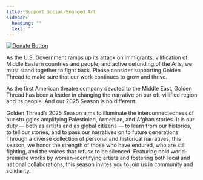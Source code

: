 ```yaml
---
title: Support Social-Engaged Art
sidebar:
  heading: ""
  text: ""
---
```

[![Donate Button](/img/archive/2015/03/Donate-Button-400.jpg)](https://goldenthread.secure.force.com/donate/?dfId=a0n3Z00000tn4RsQAI)



A﻿s the U.S. Government ramps up its attack on immigrants, vilification of Middle Eastern countries and people, and a﻿ctive defunding of the Arts, we must stand together to fight back. Please consider supporting Golden Thread to make sure that our work continues to grow and thrive.

A﻿s the first American theatre company devoted to the Middle East, Golden Thread has been a leader in changing the narrative on our oft-villified region and its people. And our 2025 Season is no different.



Golden Thread’s 2025 Season aims to illuminate the interconnectedness of our struggles amplifying Palestinian, Armenian, and Afghan stories. It is our duty — both as artists and as global citizens — to learn from our histories, to tell our stories, and to pass our narratives on to future generations. Through a diverse collection of personal and historical narratives, this season, we honor the strength of those who have endured, who are still fighting, and the voices that refuse to be silenced. Featuring bold world-premiere works by women-identifying artists and fostering both local and national collaborations, this season invites you to join us in community and solidarity.